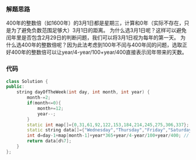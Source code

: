 ### 解题思路
400年的整数倍（如1600年）的3月1日都是星期三，计算和0年（实际不存在，只是为了避免负数范围足够大）3月1日的距离。
为什么选3月1日呢？这样可以避免闰年里是否包含2月29日的判断问题，我们可以将3月1日视为每年的第一天。
为什么选400年的整数倍呢？因为此法考虑到100年不闰与400年闰的问题，选取正好400年的整数倍可以让year/4-year/100+year/400直接表示闰年带来的天数。

### 代码

```cpp
class Solution {
public:
    string dayOfTheWeek(int day, int month, int year) {
        month-=2;
        if(month<=0){
            month+=12;
            year--;
        }
        static int map[]={0,31,61,92,122,153,184,214,245,275,306,337};
        static string data[]={"Wednesday","Thursday","Friday","Saturday","Sunday","Monday","Tuesday"};
        int d=day-1+map[month-1]+year*365+year/4-year/100+year/400; // 0/3/1
        return data[d%7];
    }
};
```